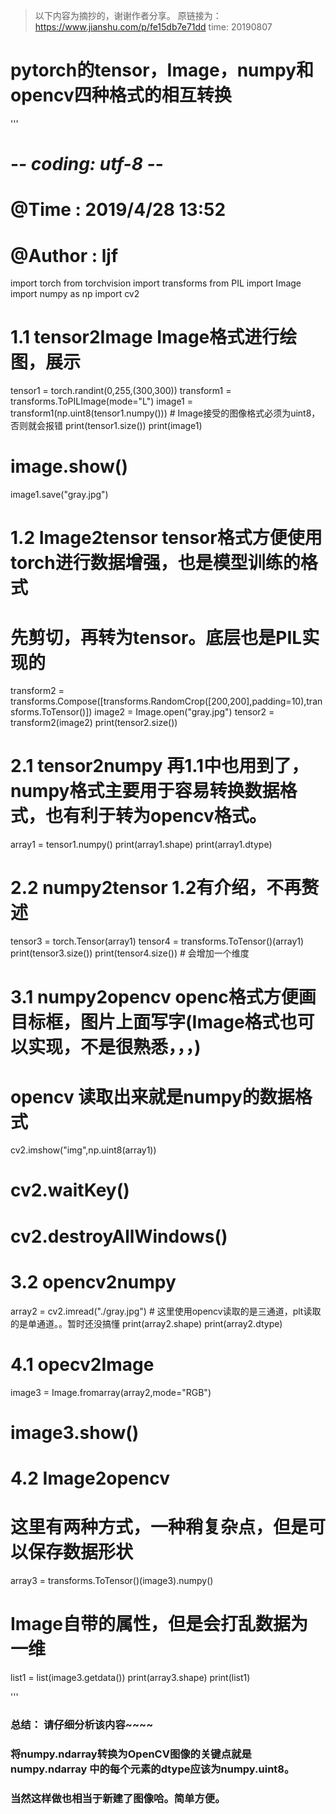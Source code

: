 > 以下内容为摘抄的，谢谢作者分享。
> 原链接为：https://www.jianshu.com/p/fe15db7e71dd
> time: 20190807

# pytorch的tensor，Image，numpy和opencv四种格式的相互转换

'''
# -*- coding: utf-8 -*-
# @Time    : 2019/4/28 13:52
# @Author  : ljf
import torch
from torchvision import transforms
from PIL import Image
import numpy as np
import cv2


# 1.1 tensor2Image Image格式进行绘图，展示
tensor1 = torch.randint(0,255,(300,300))
transform1 = transforms.ToPILImage(mode="L")
image1 = transform1(np.uint8(tensor1.numpy())) # Image接受的图像格式必须为uint8，否则就会报错
print(tensor1.size())
print(image1)
# image.show()
image1.save("gray.jpg")

# 1.2 Image2tensor tensor格式方便使用torch进行数据增强，也是模型训练的格式
# 先剪切，再转为tensor。底层也是PIL实现的
transform2 = transforms.Compose([transforms.RandomCrop([200,200],padding=10),transforms.ToTensor()])
image2 = Image.open("gray.jpg")
tensor2 = transform2(image2)
print(tensor2.size())

# 2.1 tensor2numpy 再1.1中也用到了，numpy格式主要用于容易转换数据格式，也有利于转为opencv格式。
array1 = tensor1.numpy()
print(array1.shape)
print(array1.dtype)

# 2.2 numpy2tensor 1.2有介绍，不再赘述
tensor3 = torch.Tensor(array1)
tensor4 = transforms.ToTensor()(array1)
print(tensor3.size())
print(tensor4.size()) # 会增加一个维度

# 3.1 numpy2opencv openc格式方便画目标框，图片上面写字(Image格式也可以实现，不是很熟悉，，，)
# opencv 读取出来就是numpy的数据格式
cv2.imshow("img",np.uint8(array1))
# cv2.waitKey()
# cv2.destroyAllWindows()

# 3.2 opencv2numpy
array2 = cv2.imread("./gray.jpg") # 这里使用opencv读取的是三通道，plt读取的是单通道。。暂时还没搞懂
print(array2.shape)
print(array2.dtype)

# 4.1 opecv2Image
image3 = Image.fromarray(array2,mode="RGB")
# image3.show()

# 4.2 Image2opencv
# 这里有两种方式，一种稍复杂点，但是可以保存数据形状
array3 = transforms.ToTensor()(image3).numpy()

# Image自带的属性，但是会打乱数据为一维
list1 = list(image3.getdata())
print(array3.shape)
print(list1)

'''

### 总结： 请仔细分析该内容~~~~
### 将numpy.ndarray转换为OpenCV图像的关键点就是 numpy.ndarray 中的每个元素的dtype应该为numpy.uint8。
### 当然这样做也相当于新建了图像哈。简单方便。

